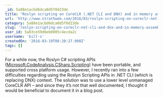```yaml
---
_id: 5a88e1acbd6dca0d5f0d23de
title: "Roslyn scripting on CoreCLR (.NET CLI and DNX) and in memory assemblies"
url: 'http://www.strathweb.com/2016/03/roslyn-scripting-on-coreclr-net-cli-and-dnx-and-in-memory-assemblies/'
category: 5a88e1acbd6dca0d5f0d23de
slug: 'roslyn-scripting-on-coreclr-net-cli-and-dnx-and-in-memory-assemblies'
user_id: 5a83ce59d6eb0005c4ecda2c
username: 'bill-s'
createdOn: '2016-03-19T08:20:27.000Z'
tags: []
---
```


For a while now, the Roslyn C# scripting APIs (<a href="https://www.nuget.org/packages/Microsoft.CodeAnalysis.CSharp.Scripting">Microsoft.CodeAnalysis.CSharp.Scripting</a>) have been portable, and supported cross platform usage. However, I recently ran into a few difficulties regarding using the Roslyn Scripting APIs in .NET CLI (which is replacing DNX) context. The solution was to use a lower level unmanaged CoreCLR API – and since they it’s not that well documented, I thought it would be beneficial to document it in a blog post.
